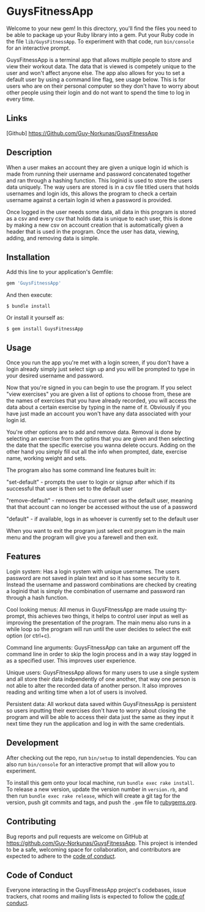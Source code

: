 # GuysFitnessApp

Welcome to your new gem! In this directory, you'll find the files you need to be able to package up your Ruby library into a gem. Put your Ruby code in the file `lib/GuysFitnessApp`. To experiment with that code, run `bin/console` for an interactive prompt.

GuysFitnessApp is a terminal app that allows multiple people to store and view their workout data. The data that is viewed is competely unique to the user and won't affect anyone else. The app also allows for you to set a default user by using a command line flag, see usage below. This is for users who are on their personal computer so they don't have to worry about other people using their login and do not want to spend the time to log in every time.


## Links
[Github] https://Github.com/Guy-Norkunas/GuysFitnessApp

## Description

When a user makes an account they are given a unique login id which is made from running their username and password concatenated together and ran through a hashing function. This loginid is used to store the users data uniquely. The way users are stored is in a csv file titled users that holds usernames and login ids, this allows the program to check a certain username against a certain login id when a password is provided. 

Once logged in the user needs some data, all data in this program is stored as a csv and every csv that holds data is unique to each user, this is done by making a new csv on account creation that is automatically given a header that is used in the program. Once the user has data, viewing, adding, and removing data is simple.


## Installation

Add this line to your application's Gemfile:

```ruby
gem 'GuysFitnessApp'
```

And then execute:

    $ bundle install

Or install it yourself as:

    $ gem install GuysFitnessApp

## Usage

Once you run the app you're met with a login screen, if you don't have a login already simply just select sign up and you will be prompted to type in your desired username and password.

Now that you're signed in you can begin to use the program. If you select "view exercises" you are given a list of options to choose from, these are the names of exercises that you have already recorded, you will access the data about a certain exercise by typing in the name of it. Obviously if you have just made an account you won't have any data associated with your login id. 

You're other options are to add and remove data. Removal is done by selecting an exercise from the optins that you are given and then selecting the date that the specific exercise you wanna delete occurs. Adding on the other hand you simply fill out all the info when prompted, date, exercise name, working weight and sets.

The program also has some command line features built in:

  "set-default" - prompts the user to login or signup after which if its successful that user is then set to the default user

  "remove-default" - removes the current user as the default user, meaning that that account can no longer be accessed without the use of a password

  "default" - if available, logs in as whoever is currently set to the default user

When you want to exit the program just select exit program in the main menu and the program will give you a farewell and then exit.

## Features

Login system:
Has a login system with unique usernames. The users password are not saved in plain text and so it has some security to it. Instead the username and password combinations are checked by creating a loginid that is simply the combination of username and password ran through a hash function.

Cool looking menus:
All menus in GuysFitnessApp are made usuing tty-prompt, this achieves two things, it helps to control user input as well as improving the presentation of the program. The main menu also runs in a while loop so the program will run until the user decides to select the exit option (or ctrl+c).

Command line arguments:
GuysFitnessApp can take an argument off the command line in order to skip the login process and in a way stay logged in as a specified user. This improves user experience.

Unique users:
GuysFitnessApp allows for many users to use a single system and all store their data indpendently of one another, that way one person is not able to alter the recorded data of another person. It also improves reading and writing time when a lot of users is involved.

Persistent data:
All workout data saved within GuysFitnessApp is persistent so users inputting their exercises don't have to worry about closing the program and will be able to access their data just the same as they input it next time they run the application and log in with the same credentials.


## Development

After checking out the repo, run `bin/setup` to install dependencies. You can also run `bin/console` for an interactive prompt that will allow you to experiment.

To install this gem onto your local machine, run `bundle exec rake install`. To release a new version, update the version number in `version.rb`, and then run `bundle exec rake release`, which will create a git tag for the version, push git commits and tags, and push the `.gem` file to [rubygems.org](https://rubygems.org).

## Contributing

Bug reports and pull requests are welcome on GitHub at https://github.com/Guy-Norkunas/GuysFitnessApp. This project is intended to be a safe, welcoming space for collaboration, and contributors are expected to adhere to the [code of conduct](https://github.com/Guy-Norkunas/GuysFitnessApp/blob/master/CODE_OF_CONDUCT.md).


## Code of Conduct

Everyone interacting in the GuysFitnessApp project's codebases, issue trackers, chat rooms and mailing lists is expected to follow the [code of conduct](https://github.com/Guy-Norkunas/GuysFitnessApp/blob/master/CODE_OF_CONDUCT.md).

